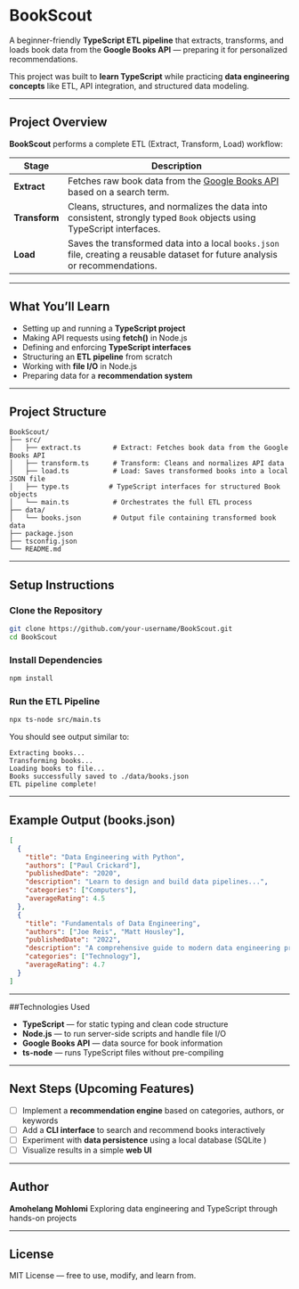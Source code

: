 # BookScout

A beginner-friendly **TypeScript ETL pipeline** that extracts, transforms, and loads book data from the **Google Books API** — preparing it for personalized recommendations.

This project was built to **learn TypeScript** while practicing **data engineering concepts** like ETL, API integration, and structured data modeling.

---

## Project Overview

**BookScout** performs a complete ETL (Extract, Transform, Load) workflow:

| Stage         | Description                                                                                                                    |
| ------------- | ------------------------------------------------------------------------------------------------------------------------------ |
| **Extract**   | Fetches raw book data from the [Google Books API](https://developers.google.com/books/docs/v1/using) based on a search term.   |
| **Transform** | Cleans, structures, and normalizes the data into consistent, strongly typed `Book` objects using TypeScript interfaces.        |
| **Load**      | Saves the transformed data into a local `books.json` file, creating a reusable dataset for future analysis or recommendations. |

---

## What You’ll Learn

* Setting up and running a **TypeScript project**
* Making API requests using **fetch()** in Node.js
* Defining and enforcing **TypeScript interfaces**
* Structuring an **ETL pipeline** from scratch
* Working with **file I/O** in Node.js
* Preparing data for a **recommendation system**

---

## Project Structure

```
BookScout/
├── src/
│   ├── extract.ts        # Extract: Fetches book data from the Google Books API
│   ├── transform.ts      # Transform: Cleans and normalizes API data
│   ├── load.ts           # Load: Saves transformed books into a local JSON file
│   ├── type.ts          # TypeScript interfaces for structured Book objects
│   └── main.ts           # Orchestrates the full ETL process
├── data/
│   └── books.json        # Output file containing transformed book data
├── package.json
├── tsconfig.json
└── README.md
```

---

## Setup Instructions

### Clone the Repository

```bash
git clone https://github.com/your-username/BookScout.git
cd BookScout
```

### Install Dependencies

```bash
npm install
```

### Run the ETL Pipeline

```bash
npx ts-node src/main.ts
```

You should see output similar to:

```
Extracting books...
Transforming books...
Loading books to file...
Books successfully saved to ./data/books.json
ETL pipeline complete!
```

---

## Example Output (books.json)

```json
[
  {
    "title": "Data Engineering with Python",
    "authors": ["Paul Crickard"],
    "publishedDate": "2020",
    "description": "Learn to design and build data pipelines...",
    "categories": ["Computers"],
    "averageRating": 4.5
  },
  {
    "title": "Fundamentals of Data Engineering",
    "authors": ["Joe Reis", "Matt Housley"],
    "publishedDate": "2022",
    "description": "A comprehensive guide to modern data engineering practices.",
    "categories": ["Technology"],
    "averageRating": 4.7
  }
]
```

---

##Technologies Used

* **TypeScript** — for static typing and clean code structure
* **Node.js** — to run server-side scripts and handle file I/O
* **Google Books API** — data source for book information
* **ts-node** — runs TypeScript files without pre-compiling

---

## Next Steps (Upcoming Features)

* [ ] Implement a **recommendation engine** based on categories, authors, or keywords
* [ ] Add a **CLI interface** to search and recommend books interactively
* [ ] Experiment with **data persistence** using a local database (SQLite )
* [ ] Visualize results in a simple **web UI**

---

## Author

**Amohelang Mohlomi**
Exploring data engineering and TypeScript through hands-on projects 

---

## License

MIT License — free to use, modify, and learn from.
